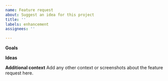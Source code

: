 ```yaml
---
name: Feature request
about: Suggest an idea for this project
title: ''
labels: enhancement
assignees: ''

---
```


**Goals** 


**Ideas** 



**Additional context**
Add any other context or screenshots about the feature request here.
